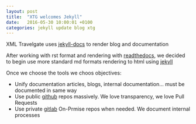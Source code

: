 ```yaml
---
layout: post
title:  "XTG welcomes Jekyll"
date:   2016-05-30 10:00:01 +0100
categories: jekyll update blog xtg
---
```

XML Travelgate uses [jekyll-docs] to render blog and documentation

After working with rst format and rendering with [readthedocs], we decided to begin use more standard md formats rendering to html using [jekyll]

Once we choose the tools we choos objectives:
- Unify documentation articles, blogs, internal documentation... must be documented in same way
- Use public [github] repos massively. We love transparency, we love Pull Requests
- Use private [gitlab] On-Prmise repos when needed. We document internal processes

[gitlab]: https://www.gitlab.com
[github]: https://www.github.com
[jekyll]: http://jekyllrb.com
[jekyll-docs]: http://jekyllrb.com/docs/home
[readthedocs]: https://readthedocs.org
